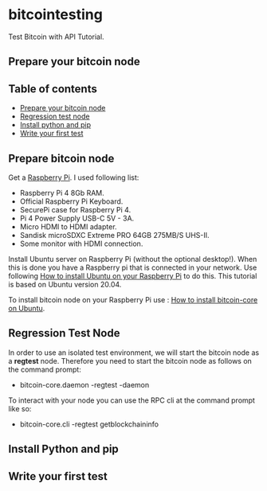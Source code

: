 # bitcointesting
Test Bitcoin with API Tutorial.
## Prepare your bitcoin node

## Table of contents
* [Prepare your bitcoin node](#prepare-bitcoin-node)
* [Regression test node](#regression-test-node)
* [Install python and pip](#Install-python-and-pip)
* [Write your first test](#setup)

## Prepare bitcoin node
Get a [Raspberry Pi](https://www.raspberrypi.org). I used following list: 
* Raspberry Pi 4 8Gb RAM.
* Official Raspberry Pi Keyboard.
* SecurePi case for Raspberry Pi 4.
* Pi 4 Power Supply USB-C 5V - 3A.
* Micro HDMI to HDMI adapter.
* Sandisk microSDXC Extreme PRO 64GB 275MB/S UHS-II.
* Some monitor with HDMI connection.

Install Ubuntu server on Raspberry Pi (without the optional desktop!). 
When this is done you have a Raspberry pi that is connected in your network. 
Use following [How to install Ubuntu on your Raspberry Pi](https://ubuntu.com/tutorials/how-to-install-ubuntu-on-your-raspberry-pi#1-overview) to do this. 
This tutorial is based on Ubuntu version 20.04.
 
To install bitcoin node on your Raspberry Pi use : [How to install bitcoin-core on Ubuntu](https://snapcraft.io/install/bitcoin-core/ubuntu). 

## Regression Test Node
In order to use an isolated test environment, we will start the bitcoin node as a **regtest** node. Therefore you need to start the bitcoin node as follows on the command prompt:
* bitcoin-core.daemon -regtest -daemon

To interact with your node you can use the RPC cli at the command prompt like so:
* bitcoin-core.cli -regtest getblockchaininfo

## Install Python and pip


## Write your first test
